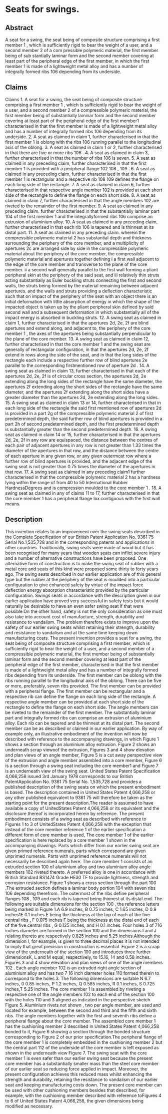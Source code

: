 # Seats for swings.

## Abstract
A seat for a swing, the seat being of composite structure comprising a first member 1 , which is sufficiently rigid to bear the weight of a user, and a second member 2 of a com pressible polymeric material, the first member being of sub stantially laminar form and the second member covering at least part of the peripheral edge of the first member, in which the first member 1 is made of a lightweight metal alloy and has a number of integrally formed ribs 106 depending from its underside.

## Claims
Claims 1. A seat for a swing, the seat being of composite structure comprising a first member 1 , which is sufficiently rigid to bear the weight of a user, and a second member 2 of a compressible polymeric material, the first member being of substantially laminar form and the second member covering at least part of the peripheral edge of the first member1 characterised in that the first member is made of a lightweight metal alloy and has a number of integrally formed ribs 106 depending from its underside. 2. A seat as claimed in claim 1, further characterised in that the first member 1 is oblong with the ribs 106 running parallel to the longitudinal axis of the oblong. 3. A seat as claimed in claim 1 or 2, further characterised in that there are five or more ribs 106 . 4. A seat as claimed in claim 3, further characterised in that the number of ribs 106 is seven. 5. A seat as claimed in any preceding claim, further characterised in that the first member 1 is provided with a peripheral flange 102 108 , 109 . 6. A seat as claimed in any preceding claim, further characterised in that the first member 1 is rectangular and a respective rib 108 109 defines the flange on each long side of the rectangle. 7. A seat as claimed in claim 6, further characterised in that respective angle member 102 is provided at each short side of the rectangle to define the flange on each short side. 8. A seat as claimed in claim 7, further characterised in that the angle members 102 are riveted to the remainder of the first member. 9. A seat as claimed in any preceding claim. further characterised in that the substantially laminar part 104 of the first member 1 and the integrallyformed ribs 106 comprise an extrusion of aluminium alloy. 10. A seat as claimed in any preceding claim, further characterised in that each rib 106 is tapered and is thinnest at its distal part. 11. A seat as claimed in any preceding claim. wherein the compressible polymeric material 2 has substantial depth and thickness surrounding the periphery of the core member, and a multiplicity of apertures 2c are arranged side by side in the compressible polymeric material about the periphery of the core member, the compressible polymeric material and apertures together defining i a first wall adjacent to the edge of the core member and transverse to the plane of the core member. ii a second wall generally parallel to the first wall forming a pliant peripheral skin at the periphery of the said seat, and iii relatively thin struts acting substantially as Euler buckling struts connecting the first and second walls, the struts being formed by the material remaining between adjacent apertures. and the walls and struts providing a deflection characteristic such that on impact of the periphery of the seat with an object there is an initial deformation with little absorption of energy in which the shape of the impacted object is taken up by the pliant peripheral skin defined by said second wall and a subsequent deformation in which substantially all of the impact energy is absorbed in buckling struts. 12. A swing seat as claimed in claim 1, further characterised in that the apertures 2d, 2e, 2f are blind apertures and extend along, and adjacent to, the periphery of the core member 1 , the axes of the apertures being substantially perpendicular to the plane of the core member. 13. A swing seat as claimed in claim 12, further characterised in that the core member 1 and the swing seat are generally of rectangular configuration, in that the apertures 2d, 2e, 2f extend in rows along the side of the seat, and in that the long sides of the rectangle each include a respective further row of blind apertures 2e parallel to the corresponding firstmentioned row of aperture 2d . 14. A swing seat as claimed in claim 13, further characterised in that each of the apertures 2d, 2e, 2f is of circular cross section, the apertures 2d, 2e extending along the long sides of the rectangle have the same diameter, the apertures 2f extending along the short sides of the rectangle have the same diameter, and the apertures 2f extending along the short sides have a greater diameter than the apertures 2d, 2e extending along the long sides. 15. A swing seat as claimed in claim 13 or 14, further characterised in that in each long side of the rectangle the said first mentioned row of apertures 2d is provided in a part 2g of the compressible polymeric material 2 of first predetermined depth, the said further row of blind apertures is provided in a part 2h of second predetermined depth, and the first predetermined depth is substantially greater than the second predetermined depth. 16. A swing seat as claimed in claim 14 or 15, further characterised in that the apertures 2d, 2e, 2f in any row are equispaced, the distance between the centres of each pair of adjacent apertures in any row is not greater than 1.33 times the diameter of the apertures in that row, and the distance between the centre of each aperture in any given row, or any given outermost row where a further row of blind apertures is provided, and the adjacent edge of the swing seat is not greater than 0.75 times the diameter of the apertures in that row. 17. A swing seat as claimed in any preceding claim1 further characterised in that the compressible polymeric material 2 has a hardness lying within the range of from 40 to 50 International Rubber HardnessDegrees and is compression moulded to the core member 1 . 18. A swing seat as claimed in any of claims 11 to 17, further characterised in that the core member 1 has a peripheral flange lox contiguous with the first wall means.

## Description
This invention relates to an improvement over the swing seats described in the Complete Specification of our British Patent Application No. 9361 75 Serial No.1,535,728 and in the corresponding patents and applications in other countries. Traditionally, swing seats were made of wood but it has been recognised for many years that wooden seats can inflict severe injury and a number of alternative constructions have been proposed. One alternative form of construction is to make the swing seat of rubber with a metal core and seats of this kind were proposed some thirty to forty years ago. The swing seats described in our earlier application are of this general type but the rubber at the periphery of the seat is moulded into a particular configuration to give enhanced safety by virtue of the impact force deflection energy absorption characteristic provided by the particular configuration. Swings seats in accordance with the description given in our earlier application have proved very successful in safety tests but it would naturally be desirable to have an even safer swing seat if that were possible.On the other hand, safety is not the only consideration as one must also take into account cost of manufacture, strength, durability and resistance to vandalism. The problem therefore exists to improve upon the safety of our earlier swing seats whilst retaining their strength, durability and resistance to vandalism and at the same time keeping down manufacturing costs. The present invention provides a seat for a swing, the seat being of composite structure comprising a first member, which is sufficiently rigid to bear the weight of a user, and a second member of a compressible polymeric material, the first member being of substantially laminar form and the second member covering at least part of the peripheral edge of the first member, characterised in that the first member is made of a lightweight metal alloy and has a number of integrally formed ribs depending from its underside. The first member can be oblong with the ribs running parallel to the longitudinal axis of the oblong. There can be five or more, preferably, seven ribs provided. The first member can be provided with a peripheral flange. The first member can be rectangular and a respective rib can define the flange on each long side of the rectangle. A respective angle member can be provided at each short side of the rectangle to define the flange on each short side. The angle members can be riveted to the remainder of the first member. The substantially laminar part and integrally formed ribs can comprise an extrusion of aluminium alloy. Each rib can be tapered and be thinnest at its distal part. The second member can be as described or claimed in our earlier application. By way of example only, an illustrative embodiment of the invention will now be described with reference to the accompanying drawings, in which Figure 1 shows a section through an aluminium alloy extrusion. Figure 2 shows an underneath scrap viewoof the extrusion, Figures 3 and 4 show elevation and plan views of an angle member, Figure 5 is a cut away perspective view of the extrusion and angle member assembled into a core member, Figure 6 is a section through a swing seat including the core member1 and Figure 7 is an underneath view of the swing seat. United States Patent Specification 4,066,258 issued 3rd January 1978 corresponds to our British PatentApplication No. 9361 75 Serial No. 1,535,728 and provides a published description of the swing seats on which the present embodiment is based. The description contained in United States Patent 4,066,258 or any other published equivalent to 9361 75 will therefore be taken as the starting point for the present description.The reader is assumed to have available a copy of UnitedStates Patent 4,066,258 or its equivalent and the disclosure thereof is incorporated herein by reference. The present embodiment consists of a swing seat as described with reference to Figures 1 to 3 of UnitedStates Patent 4,066,258 with the exception that instead of the core member reference 1 of the earlier specification a different form of core member is used, The core member 1 of the earlier specification is here replaced by a core member 1 shown in the accompanying drawings. Parts which differ from our earlier swing seat are given primed reference numerals, parts which correspond are given unprimed numerals. Parts with unprimed reference numerals will not necessarily be described again here. The core member 1 consists of an extruded section 100 of aluminium alloy and two aluminium alloy angle members 102 riveted thereto. A preferred alloy is one in accordance with British Standard BS1474 Grade HE30 TF to provide lightness, strength and corrosion resistance. Figure 1 shows a cross section through the part 100 .The extruded section defines a laminar body portion 104 with seven ribs 106 depending therefrom. The outermost of the ribs define peripheral flanges 108 , 109 and each rib is tapered being thinnest at its distal end. The following are suitable dimensions for the section 100 , the reference letters being marked in Figure 1.A 6.9 inches, B 0.75 inches, C 1.65 inches, D 0.9 inches1E 0.1 inches E being the thickness at the top of each of the five central ribs , F 0.075 inches F being the thickness at the distal end of each of the five central ribs , G 0.125 inches, and H 0.1 inches. Four holes 3 of 716 inches diameter are formed in the section 100 and the dimensions I and J relating thereto are respectively 0.825 inches and 5.25 inches.Although the dimension I, for example, is given to three decimal places it is not intended to imply that great precision in construction is essential. Figure 2 is a scrap view of the underneath of the section 100 and introduces three further dimensionsK, L and M equal, respectively, to 15.16, 14 and 0.58 inches. Figures 3 and 4 show elevation and plan views of one of the angle members 102 . Each angle member 102 is an extruded right angle section of aluminium alloy and has two 7 16 inch diameter holes 110 formed therein to correspond to the holes 3. The following dimensions are suitable N 6.7 inches, 0 0.85 inches, P 1.2 inches, Q 0.585 inches, R 0.1 inches, S 0.725 inches,T 5.25 inches. The core member 1 is assembled by riveting a respective one of the angle members 102 to each end of the section 100 with the holes 110 and 3 aligned as indicated in the perspective sketch Figure 5. Aluminium rivets not shown , two per angle member, are used and located for example, between the second and third and the fifth and sixth ribs. The angle members together with the first and seventh ribs define a peripheral flange about the core member. The assembled core member 1 has the cushioning member 2 described in United States Patent 4,066,258 bonded to it, Figure 6 showing a section through the bonded structure corresponding to Figure 2 of our prior specification.The peripheral flange of the core member 1 is completely embedded in the cushioning member 2 but the central part 112 of the underside of the core member is left exposed as shown in the underneath view Figure 7. The swing seat with the core member 1 is even safer than our earlier swing seat because the present core member has a substantially smaller mass than the steel core member of our earlier seat so reducing force applied in impact. Moreover, the present configuration achieves this reduced mass whilst enhancing the strength and durability, retaining the resistance to vandalism of our earlier seat and keeping manufacturing costs down. The present core member can be used with other cushioning members besides that described, for example, with the cushioning member described with reference toFigures 4 to 6 of United States Patent 4,066,258, the given dimensions being modified as necessary.